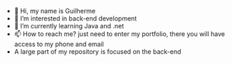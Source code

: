 - 👋 Hi, my name is Guilherme
- 👀 I’m interested in back-end development
- 🌱 I’m currently learning Java and .net
- 📫 How to reach me? just need to enter my portfolio, there you will have access to my phone and email
-  A large part of my repository is focused on the back-end

<!---
GuiBarbiero/GuiBarbiero is a ✨ special ✨ repository because its `README.md` (this file) appears on your GitHub profile.
You can click the Preview link to take a look at your changes.
--->
